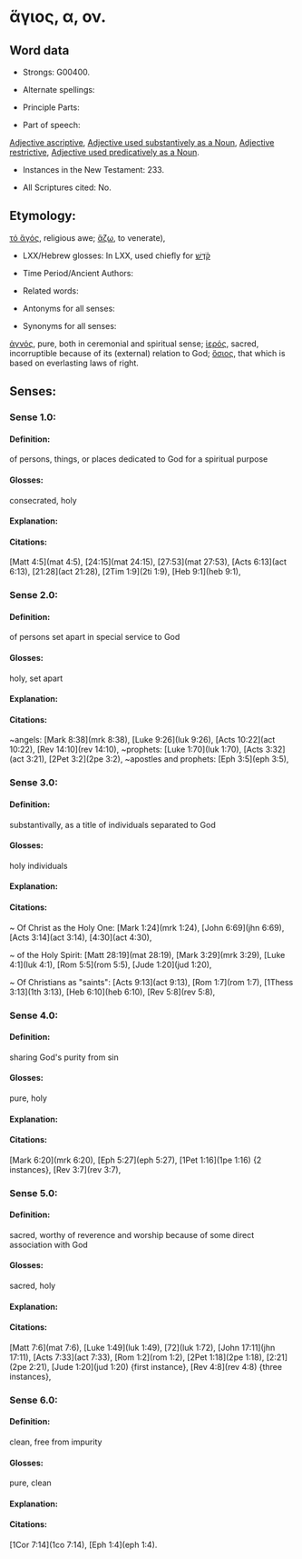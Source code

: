 # ἅγιος, α, ον.

<!-- Status: S2=NeedsReview -->
<!-- Lexica used for edits:  BDAG, LN FFM BN MM -->

## Word data

* Strongs: G00400.

* Alternate spellings:

* Principle Parts: 

* Part of speech: 

[Adjective ascriptive](http://ugg.readthedocs.io/en/latest/adjective_ascriptive.html),
[Adjective used substantively as a Noun](http://ugg.readthedocs.io/en/latest/noun_substantive_adj.html),
[Adjective restrictive](http://ugg.readthedocs.io/en/latest/adjective_restrictive.html),
[Adjective used predicatively as a Noun](http://ugg.readthedocs.io/en/latest/noun_predicate_adj.html).

* Instances in the New Testament: 233.

* All Scriptures cited: No.

## Etymology: 

[τό ἅγός](), religious awe; [ἅζω](), to venerate), 

* LXX/Hebrew glosses: In LXX, used chiefly for [קֹ֫דֶשׁ](en-uhl/H6944)


* Time Period/Ancient Authors: 


* Related words: 

* Antonyms for all senses:

* Synonyms for all senses: 

 [ἁγνός](../G000530/01.md), pure, both in ceremonial and spiritual sense; [ἱερός](../G024130/01.md), sacred, incorruptible because of its (external) relation to God; [ὅσιος](../G037410/01.md), that which is based on everlasting laws of right. 

## Senses: 

### Sense  1.0: 

#### Definition: 

of persons, things, or places dedicated to God for a spiritual purpose 

#### Glosses:

consecrated, holy  

#### Explanation:

#### Citations: 

[Matt 4:5](mat 4:5), [24:15](mat 24:15), [27:53](mat 27:53), [Acts 6:13](act 6:13), [21:28](act 21:28), [2Tim 1:9](2ti 1:9), [Heb 9:1](heb 9:1),

### Sense  2.0: 

#### Definition: 

of persons set apart in special service to God

#### Glosses:

holy, set apart

#### Explanation:


#### Citations: 

~angels: [Mark 8:38](mrk 8:38), [Luke 9:26](luk 9:26), [Acts 10:22](act 10:22), [Rev 14:10](rev 14:10),
~prophets: [Luke 1:70](luk 1:70), [Acts 3:32](act 3:21), [2Pet 3:2](2pe 3:2), 
~apostles and prophets: [Eph 3:5](eph 3:5), 

### Sense  3.0: 

#### Definition: 

substantivally, as a title of individuals separated to God

#### Glosses:

holy individuals 

#### Explanation:

#### Citations: 

~ Of Christ as the Holy One: [Mark 1:24](mrk 1:24), [John 6:69](jhn 6:69), [Acts 3:14](act 3:14), [4:30](act 4:30),

~ of the Holy Spirit: [Matt 28:19](mat 28:19), [Mark 3:29](mrk 3:29), [Luke 4:1](luk 4:1), [Rom 5:5](rom 5:5), [Jude 1:20](jud 1:20),

~ Of Christians as "saints": [Acts 9:13](act 9:13), [Rom 1:7](rom 1:7), [1Thess 3:13](1th 3:13), [Heb 6:10](heb 6:10), [Rev 5:8](rev 5:8),

### Sense  4.0: 

#### Definition: 

sharing God's purity from sin

#### Glosses:

pure, holy 

#### Explanation:


#### Citations: 

[Mark 6:20](mrk 6:20), [Eph 5:27](eph 5:27), [1Pet 1:16](1pe 1:16) {2 instances}, [Rev 3:7](rev 3:7), 

### Sense  5.0: 

#### Definition: 

sacred, worthy of reverence and worship because of some direct association with God

#### Glosses: 

sacred, holy 


#### Explanation: 
 

#### Citations: 

[Matt 7:6](mat 7:6), [Luke 1:49](luk 1:49), [72](luk 1:72), [John 17:11](jhn 17:11), [Acts 7:33](act 7:33), [Rom 1:2](rom 1:2), [2Pet 1:18](2pe 1:18), [2:21](2pe 2:21), [Jude 1:20](jud 1:20) {first instance}, [Rev 4:8](rev 4:8) {three instances},


### Sense  6.0: 

#### Definition: 

clean, free from impurity

#### Glosses:

pure, clean

#### Explanation:


#### Citations: 

[1Cor 7:14](1co 7:14), [Eph 1:4](eph 1:4).

